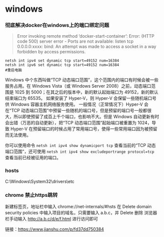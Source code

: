 # windows

### 彻底解决docker在windows上的端口绑定问题

>Error invoking remote method ‘docker-start-container’: Error: (HTTP code 500) server error - Ports are not available: listen tcp 0.0.0.0:xxxx: bind: An attempt was made to access a socket in a way forbidden by access permissions.

```shell
netsh int ipv4 set dynamic tcp start=49152 num=16384
netsh int ipv6 set dynamic tcp start=49152 num=16384
#重启电脑
```

Windows 中个东西叫做“TCP 动态端口范围”，这个范围内的端口有时候会被一些服务占用。在 Windows Vista（或 Windows Server 2008）之前，动态端口范围是 1025 到 5000；在其之后的版本中，新的默认起始端口为 49152，新的默认结束端口为 65535。
如果安装了 Hyper-V，则 Hyper-V 会保留一些随机端口号供 Windows 容器主机网络服务使用。
一般情况（正常情况下）Hyper-V 会在“TCP 动态端口范围”中预留一些随机的端口号，但是预留的端口号一般都很大，所以即使预留了成百上千个端口，也影响不大。但是 Windows 自动更新有时会出错（万恶的自动更新），把“TCP 动态端口范围”起始端口被重置为 1024，导致 Hyper-V 在预留端口的时候占用了常用端口号，使得一些常用端口因为被预留而无法使用。

你可以使用命令 `netsh int ipv4 show dynamicport tcp` 查看当前的“TCP 动态端口范围”，还可使用 `netsh int ipv4 show excludeportrange protocol=tcp` 查看当前已经被征用的端口。

### hosts

C:\Windows\System32\drivers\etc

### chrome 禁止https跳转

新建标签页，地址栏中输入 chrome://net-internals/#hsts
在 Delete domain security policies 中输入项目的域名，只需要输入 a.b.c，并 Delete 删除
浏览器栏手动输入 http://a.b.c/d/e/f.html 进行访问即可

链接：https://www.jianshu.com/p/fd37dd750384